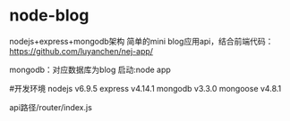 # node-blog
nodejs+express+mongodb架构
简单的mini blog应用api，结合前端代码：https://github.com/luyanchen/nej-app/

mongodb：对应数据库为blog
启动:node app

#开发环境
nodejs v6.9.5
express v4.14.1
mongodb v3.3.0
mongoose v4.8.1

api路径/router/index.js
